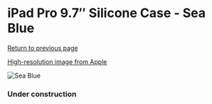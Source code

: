 # iPad Pro 9.7″ Silicone Case - Sea Blue

[Return to previous page](/ipad_pro97)

[High-resolution image from Apple](https://store.storeimages.cdn-apple.com/8756/as-images.apple.com/is/MN2G2?wid=4500&hei=4500&fmt=png)

<div style="width: 384px"><img src="/everyphone/MN2G2.png" alt="Sea Blue"></div>

### Under construction
